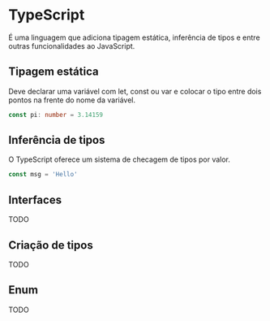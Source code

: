# TypeScript

É uma linguagem que adiciona tipagem estática, inferência de tipos e entre outras
funcionalidades ao JavaScript.

## Tipagem estática

Deve declarar uma variável com let, const ou var e colocar o tipo entre dois pontos
na frente do nome da variável.

```ts
const pi: number = 3.14159
```

## Inferência de tipos

O TypeScript oferece um sistema de checagem de tipos por valor.

```ts
const msg = 'Hello'
```

## Interfaces

TODO

## Criação de tipos

TODO

## Enum

TODO
